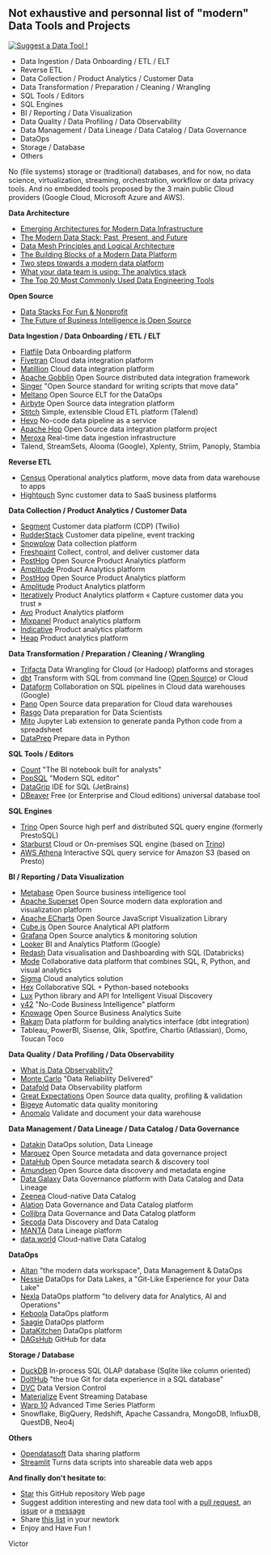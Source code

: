 
## Not exhaustive and personnal list of "modern" Data Tools and Projects

[![Suggest a Data Tool !](https://img.shields.io/badge/Suggest-a%20Data%20Tool-green)](https://github.com/victorcouste/data-tools/issues/new)

- Data Ingestion / Data Onboarding / ETL / ELT
- Reverse ETL
- Data Collection / Product Analytics / Customer Data
- Data Transformation / Preparation / Cleaning / Wrangling
- SQL Tools / Editors
- SQL Engines
- BI / Reporting / Data Visualization
- Data Quality / Data Profiling / Data Observability
- Data Management / Data Lineage / Data Catalog / Data Governance
- DataOps
- Storage / Database
- Others

No (file systems) storage or (traditional) databases, and for now, no data science, virtualization, streaming, orchestration, workflow or data privacy tools. And no embedded tools proposed by the 3 main public Cloud providers (Google Cloud, Microsoft Azure and AWS).

**Data Architecture**
- [Emerging Architectures for Modern Data Infrastructure](https://a16z.com/2020/10/15/the-emerging-architectures-for-modern-data-infrastructure)
- [The Modern Data Stack: Past, Present, and Future](https://blog.getdbt.com/future-of-the-modern-data-stack)
- [Data Mesh Principles and Logical Architecture](https://martinfowler.com/articles/data-mesh-principles.html)
- [The Building Blocks of a Modern Data Platform](https://towardsdatascience.com/the-building-blocks-of-a-modern-data-platform-92e46061165)
- [Two steps towards a modern data platform](https://medium.com/bigdatarepublic/two-steps-towards-a-modern-data-platform-37c74e7c104b)
- [What your data team is using: The analytics stack](https://technically.dev/posts/what-your-data-team-is-using)
- [The Top 20 Most Commonly Used Data Engineering Tools](https://www.secoda.co/blog/the-top-20-most-commonly-used-data-engineering-tools)

**Open Source**
- [Data Stacks For Fun & Nonprofit](https://towardsdatascience.com/data-stacks-for-fun-nonprofit-part-ii-d375d824abf3)
- [The Future of Business Intelligence is Open Source](https://maximebeauchemin.medium.com/the-future-of-business-intelligence-is-open-source-9b654595773a)

**Data Ingestion / Data Onboarding / ETL / ELT**
- [Flatfile](https://flatfile.io) Data Onboarding platform
- [Fivetran](https://fivetran.com) Cloud data integration platform
- [Matillion](https://www.matillion.com) Cloud data integration platform
- [Apache Gobblin](https://gobblin.apache.org) Open Source distributed data integration framework
- [Singer](https://www.singer.io) "Open Source standard for writing scripts that move data"
- [Meltano](https://meltano.com) Open Source ELT for the DataOps
- [Airbyte](https://airbyte.io) Open Source data integration platform
- [Stitch](https://www.stitchdata.com) Simple, extensible Cloud ETL platform (Talend)
- [Hevo](https://hevodata.com) No-code data pipeline as a service
- [Apache Hop](http://hop.incubator.apache.org) Open Source data integration platform project
- [Meroxa](https://meroxa.com) Real-time data ingestion infrastructure
- Talend, StreamSets, Alooma (Google), Xplenty, Striim, Panoply, Stambia

**Reverse ETL**
- [Census](https://www.getcensus.com) Operational analytics platform, move data from data warehouse to apps
- [Hightouch](https://www.hightouch.io) Sync customer data to SaaS business platforms

**Data Collection / Product Analytics / Customer Data**
- [Segment](https://segment.com) Customer data platform (CDP) (Twilio)
- [RudderStack](https://rudderstack.com) Customer data pipeline, event tracking
- [Snowplow](https://snowplowanalytics.com) Data collection platform 
- [Freshpaint](https://www.freshpaint.io) Collect, control, and deliver customer data
- [PostHog](https://posthog.com) Open Source Product Analytics platform
- [Amplitude](https://amplitude.com) Product Analytics platform
- [PostHog](https://posthog.com) Open Source Product Analytics platform
- [Amplitude](https://amplitude.com) Product Analytics platform
- [Iteratively](https://iterative.ly) Product Analytics platform « Capture customer data you trust »  
- [Avo](https://www.avo.app) Product Analytics platform
- [Mixpanel](https://mixpanel.com) Product analytics platform
- [Indicative](https://www.indicative.com) Product analytics platform 
- [Heap](https://heap.io) Product analytics platform

**Data Transformation / Preparation / Cleaning / Wrangling**
- [Trifacta](https://www.trifacta.com) Data Wrangling for Cloud (or Hadoop) platforms and storages
- [dbt](https://www.getdbt.com) Transform with SQL from command line ([Open Source](https://github.com/fishtown-analytics/dbt)) or Cloud
- [Dataform](https://dataform.co) Collaboration on SQL pipelines in Cloud data warehouses (Google)
- [Pano](https://www.pano.dev) Open Source data preparation for Cloud data warehouses
- [Rasgo](https://www.rasgoml.com) Data preparation for Data Scientists
- [Mito](https://www.trymito.io) Jupyter Lab extension to generate panda Python code from a spreadsheet
- [DataPrep](https://dataprep.ai/) Prepare data in Python

**SQL Tools / Editors**
- [Count](https://count.co) "The BI notebook built for analysts"
- [PopSQL](https://popsql.com) "Modern SQL editor"
- [DataGrip](https://www.jetbrains.com/datagrip) IDE for SQL (JetBrains)
- [DBeaver](https://dbeaver.io) Free (or Enterprise and Cloud editions) universal database tool

**SQL Engines**
- [Trino](https://trino.io) Open Source high perf and distributed SQL query engine (formerly PrestoSQL)
- [Starburst](https://www.starburst.io) Cloud or On-premises SQL engine (based on [Trino](https://trino.io))
- [AWS Athena](https://aws.amazon.com/athena) Interactive SQL query service for Amazon S3 (based on Presto)

**BI / Reporting / Data Visualization**
- [Metabase](https://www.metabase.com) Open Source business intelligence tool
- [Apache Superset](https://superset.apache.org) Open Source modern data exploration and visualization platform
- [Apache ECharts](https://echarts.apache.org) Open Source JavaScript Visualization Library
- [Cube.js](https://cube.dev) Open Source Analytical API platform
- [Grafana](https://grafana.com) Open Source analytics & monitoring solution
- [Looker](https://looker.com) BI and Analytics Platform (Google)
- [Redash](https://redash.io) Data visualisation and Dashboarding with SQL (Databricks)
- [Mode](https://mode.com) Collaborative data platform that combines SQL, R, Python, and visual analytics
- [Sigma](https://www.sigmacomputing.com) Cloud analytics solution
- [Hex](https://hex.tech) Collaborative SQL + Python-based notebooks
- [Lux](https://github.com/lux-org/lux) Python library and API for Intelligent Visual Discovery
- [y42](https://www.y42.com) "No-Code Business Intelligence" platform
- [Knowage](https://www.knowage-suite.com) Open Source Business Analytics Suite
- [Rakam](https://rakam.io) Data platform for building analytics interface (dbt integration)
- Tableau, PowerBI, Sisense, Qlik, Spotfire, Chartio (Atlassian), Domo, Toucan Toco

**Data Quality / Data Profiling / Data Observability**
- [What is Data Observability?](https://towardsdatascience.com/what-is-data-observability-40b337971e3e)
- [Monte Carlo](https://www.montecarlodata.com) "Data Reliability Delivered"
- [Datafold](https://www.datafold.com) Data Observability platform
- [Great Expectations](https://greatexpectations.io) Open Source data quality, profiling & validation
- [Bigeye](https://www.bigeye.com) Automatic data quality monitoring
- [Anomalo](https://www.anomalo.com) Validate and document your data warehouse

**Data Management / Data Lineage / Data Catalog / Data Governance**
- [Datakin](https://datakin.com) DataOps solution, Data Lineage
- [Marquez](https://marquezproject.github.io/marquez) Open Source metadata and data governance project
- [DataHub](https://datahubproject.io) Open Source metadata search & discovery tool
- [Amundsen](https://www.amundsen.io) Open Source data discovery and metadata engine
- [Data Galaxy](https://www.datagalaxy.com/en) Data Governance platform with Data Catalog and Data Lineage
- [Zeenea](https://zeenea.com) Cloud-native Data Catalog
- [Alation](https://www.alation.com) Data Governance and Data Catalog platform
- [Collibra](https://www.collibra.com) Data Governance and Data Catalog platform
- [Secoda](https://www.secoda.co) Data Discovery and Data Catalog
- [MANTA](https://getmanta.com) Data Lineage platform
- [data.world](https://data.world) Cloud-native Data Catalog

**DataOps**
- [Altan](https://atlan.com) "the modern data workspace", Data Management & DataOps
- [Nessie](https://projectnessie.org) DataOps for Data Lakes, a "Git-Like Experience for your Data Lake"
- [Nexla](https://www.nexla.com) DataOps platform "to delivery data for Analytics, AI and Operations"
- [Keboola](https://www.keboola.com) DataOps platform
- [Saagie](https://www.saagie.com) DataOps platform
- [DataKitchen](https://datakitchen.io) DataOps platform
- [DAGsHub](https://dagshub.com) GitHub for data

**Storage / Database**
- [DuckDB](https://duckdb.org) In-process SQL OLAP database (Sqlite like column oriented)
- [DoltHub](https://www.dolthub.com) "the true Git for data experience in a SQL database"
- [DVC](https://dvc.org) Data Version Control
- [Materialize](https://materialize.com) Event Streaming Database
- [Warp 10](https://www.warp10.io) Advanced Time Series Platform
- Snowflake, BigQuery, Redshift, Apache Cassandra, MongoDB, InfluxDB, QuestDB, Neo4j

**Others**
- [Opendatasoft](https://www.opendatasoft.com) Data sharing platform 
- [Streamlit](https://streamlit.io) Turns data scripts into shareable data web apps

**And finally don't hesitate to:**
- [Star](https://github.com/victorcouste/data-tools/stargazers) this GitHub repository Web page
- Suggest addition interesting and new data tool with a [pull request](https://github.com/victorcouste/data-tools/pulls), an [issue](https://github.com/victorcouste/data-tools/issues/new) or a [message](https://github.com/victorcouste)
- Share [this list](https://victorcouste.github.io/data-tools) in your newtork
- Enjoy and Have Fun !

Victor

